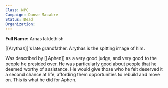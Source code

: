```yaml
---
Class: NPC
Campaign: Danse Macabre
Status: Dead
Organization:
---
```

**Full Name:** Arnas Ialdethish

[[Arythas]]'s late grandfather. Arythas is the spitting image of him.

Was described by [[Aphen]] as a very good judge, and very good to the people he presided over. He was particularly good about people that he deemed worthy of assistance. He would give those who he felt deserved it a second chance at life, affording them opportunities to rebuild and move on. This is what he did for Aphen.